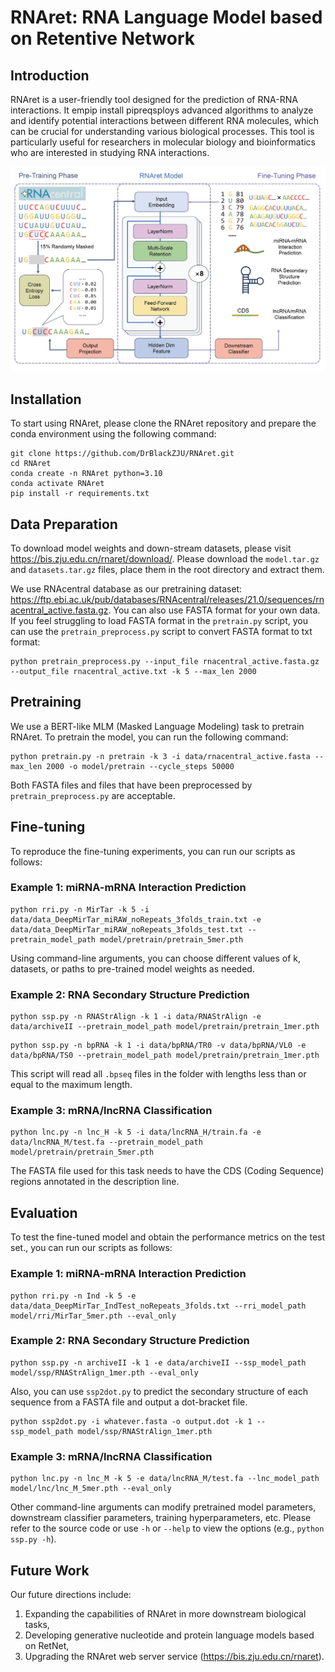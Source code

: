 # RNAret: RNA Language Model based on Retentive Network

## Introduction

RNAret is a user-friendly tool designed for the prediction of RNA-RNA interactions. It empip install pipreqsploys advanced algorithms to analyze and identify potential interactions between different RNA molecules, which can be crucial for understanding various biological processes. This tool is particularly useful for researchers in molecular biology and bioinformatics who are interested in studying RNA interactions.

![Workflow Diagram](image/fig.1.png)

## Installation

To start using RNAret, please clone the RNAret repository and prepare the conda environment using the following command:
   ```
   git clone https://github.com/DrBlackZJU/RNAret.git
   cd RNAret
   conda create -n RNAret python=3.10
   conda activate RNAret
   pip install -r requirements.txt
   ```

## Data Preparation

To download model weights and down-stream datasets, please visit https://bis.zju.edu.cn/rnaret/download/. Please download the `model.tar.gz` and `datasets.tar.gz` files, place them in the root directory and extract them.

We use RNAcentral database as our pretraining dataset: https://ftp.ebi.ac.uk/pub/databases/RNAcentral/releases/21.0/sequences/rnacentral_active.fasta.gz. You can also use FASTA format for your own data. If you feel struggling to load FASTA format in the `pretrain.py` script, you can use the `pretrain_preprocess.py` script to convert FASTA format to txt format:
   ```shell
   python pretrain_preprocess.py --input_file rnacentral_active.fasta.gz --output_file rnacentral_active.txt -k 5 --max_len 2000
   ```

## Pretraining

We use a ​BERT-like MLM (Masked Language Modeling) task to pretrain ​RNAret. To pretrain the model, you can run the following command:
  ```shell
  python pretrain.py -n pretrain -k 3 -i data/rnacentral_active.fasta --max_len 2000 -o model/pretrain --cycle_steps 50000
  ```
Both ​FASTA files and files that have been preprocessed by `​pretrain_preprocess.py` are acceptable.

## Fine-tuning

To reproduce the fine-tuning experiments, you can run our scripts as follows:

### Example 1: miRNA-mRNA Interaction Prediction
```shell
python rri.py -n MirTar -k 5 -i data/data_DeepMirTar_miRAW_noRepeats_3folds_train.txt -e data/data_DeepMirTar_miRAW_noRepeats_3folds_test.txt --pretrain_model_path model/pretrain/pretrain_5mer.pth
```
Using command-line arguments, you can choose different values of k, datasets, or paths to pre-trained model weights as needed.

### Example 2: RNA Secondary Structure Prediction
```shell
python ssp.py -n RNAStrAlign -k 1 -i data/RNAStrAlign -e data/archiveII --pretrain_model_path model/pretrain/pretrain_1mer.pth
```
```shell
python ssp.py -n bpRNA -k 1 -i data/bpRNA/TR0 -v data/bpRNA/VL0 -e data/bpRNA/TS0 --pretrain_model_path model/pretrain/pretrain_1mer.pth
```
This script will read all `.bpseq` files in the folder with lengths less than or equal to the maximum length.

### Example 3: mRNA/lncRNA Classification
```shell
python lnc.py -n lnc_H -k 5 -i data/lncRNA_H/train.fa -e data/lncRNA_M/test.fa --pretrain_model_path model/pretrain/pretrain_5mer.pth
```
The FASTA file used for this task needs to have the ​CDS (Coding Sequence) regions annotated in the ​description line.

## Evaluation

To test the fine-tuned model and obtain the performance metrics on the test set., you can run our scripts as follows:

### Example 1: miRNA-mRNA Interaction Prediction
```shell
python rri.py -n Ind -k 5 -e data/data_DeepMirTar_IndTest_noRepeats_3folds.txt --rri_model_path model/rri/MirTar_5mer.pth --eval_only
```

### Example 2: RNA Secondary Structure Prediction
```shell
python ssp.py -n archiveII -k 1 -e data/archiveII --ssp_model_path model/ssp/RNAStrAlign_1mer.pth --eval_only
```
Also, you can use `​ssp2dot.py` to predict the secondary structure of each sequence from a FASTA file and output a dot-bracket file.
```shell
python ssp2dot.py -i whatever.fasta -o output.dot -k 1 --ssp_model_path model/ssp/RNAStrAlign_1mer.pth
```

### Example 3: mRNA/lncRNA Classification
```shell
python lnc.py -n lnc_M -k 5 -e data/lncRNA_M/test.fa --lnc_model_path model/lnc/lnc_M_5mer.pth --eval_only
```

Other command-line arguments can modify pretrained model parameters, downstream classifier parameters, training hyperparameters, etc. Please refer to the source code or use `-h` or `--help` to view the options (e.g., ```python ssp.py -h```).

## Future Work

Our future directions include:

1. Expanding the capabilities of ​RNAret in more downstream biological tasks,
2. Developing generative nucleotide and protein language models based on ​RetNet,
3. Upgrading the ​RNAret web server service (https://bis.zju.edu.cn/rnaret).